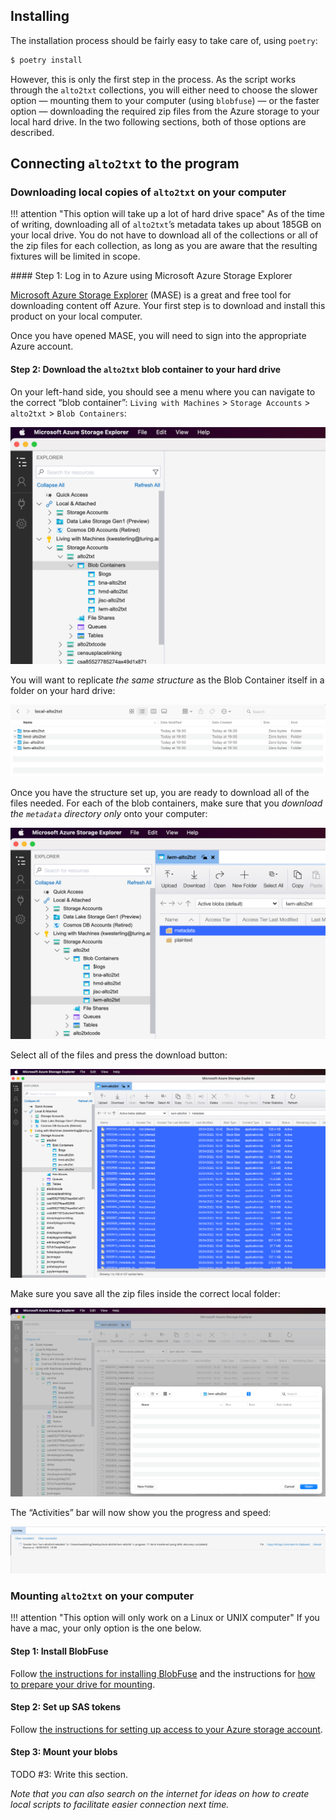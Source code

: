 ## Installing

The installation process should be fairly easy to take care of, using `poetry`:

```sh
$ poetry install
```

However, this is only the first step in the process. As the script works through the `alto2txt` collections, you will either need to choose the slower option — mounting them to your computer (using `blobfuse`) — or the faster option — downloading the required zip files from the Azure storage to your local hard drive. In the two following sections, both of those options are described.

## Connecting `alto2txt` to the program

### Downloading local copies of `alto2txt` on your computer

!!! attention "This option will take up a lot of hard drive space"
    As of the time of writing, downloading all of `alto2txt`’s metadata takes up about 185GB on your local drive. You do not have to download all of the collections or all of the zip files for each collection, as long as you are aware that the resulting fixtures will be limited in scope.

#### Step 1: Log in to Azure using Microsoft Azure Storage Explorer

[Microsoft Azure Storage Explorer](https://azure.microsoft.com/en-us/products/storage/storage-explorer/) (MASE) is a great and free tool for downloading content off Azure. Your first step is to download and install this product on your local computer.

Once you have opened MASE, you will need to sign into the appropriate Azure account.

#### Step 2: Download the `alto2txt` blob container to your hard drive

On your left-hand side, you should see a menu where you can navigate to the correct “blob container”: `Living with Machines` > `Storage Accounts` > `alto2txt` > `Blob Containers`:

![../img/azure-storage.png](../img/azure-storage.png)

You will want to replicate _the same structure_ as the Blob Container itself in a folder on your hard drive:

![../img/local-storage.png](../img/local-storage.png)

Once you have the structure set up, you are ready to download all of the files needed. For each of the blob containers, make sure that you _download the `metadata` directory only_ onto your computer:

![../img/metadata-fulltext.png](../img/metadata-fulltext.png)

Select all of the files and press the download button:

![../img/files-selected.png](../img/files-selected.png)

Make sure you save all the zip files inside the correct local folder:

![../img/ensure-correct-folder.png](../img/ensure-correct-folder.png)

The “Activities” bar will now show you the progress and speed:

![../img/activity-bar.png](../img/activity-bar.png)

### Mounting `alto2txt` on your computer

!!! attention "This option will only work on a Linux or UNIX computer"
    If you have a mac, your only option is the one below.

#### Step 1: Install BlobFuse

Follow [the instructions for installing BlobFuse](https://learn.microsoft.com/en-us/azure/storage/blobs/storage-how-to-mount-container-linux#install-blobfuse-v1) and the instructions for [how to prepare your drive for mounting](https://learn.microsoft.com/en-us/azure/storage/blobs/storage-how-to-mount-container-linux#prepare-for-mounting).

#### Step 2: Set up SAS tokens

Follow [the instructions for setting up access to your Azure storage account](https://learn.microsoft.com/en-us/azure/storage/blobs/storage-how-to-mount-container-linux#authorize-access-to-your-storage-account).

#### Step 3: Mount your blobs

TODO #3: Write this section.

_Note that you can also search on the internet for ideas on how to create local scripts to facilitate easier connection next time._
